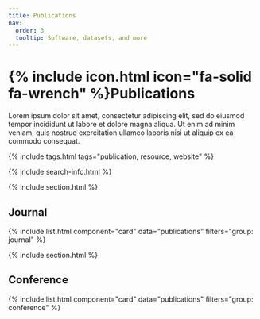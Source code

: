 ```yaml
---
title: Publications
nav:
  order: 3
  tooltip: Software, datasets, and more
---
```


# {% include icon.html icon="fa-solid fa-wrench" %}Publications

Lorem ipsum dolor sit amet, consectetur adipiscing elit, sed do eiusmod tempor incididunt ut labore et dolore magna aliqua.
Ut enim ad minim veniam, quis nostrud exercitation ullamco laboris nisi ut aliquip ex ea commodo consequat.

{% include tags.html tags="publication, resource, website" %}

{% include search-info.html %}

{% include section.html %}

## Journal

{% include list.html component="card" data="publications" filters="group: journal" %}

{% include section.html %}

## Conference

{% include list.html component="card" data="publications" filters="group: conference" %}

